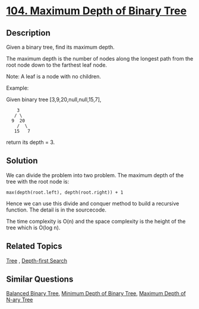 # [104. Maximum Depth of Binary Tree](https://leetcode.com/problems/maximum-depth-of-binary-tree)

## Description

Given a binary tree, find its maximum depth.

The maximum depth is the number of nodes along the longest path from the root node down to the farthest leaf node.

Note: A leaf is a node with no children.

Example:

Given binary tree [3,9,20,null,null,15,7],

```
    3
   / \
  9  20
    /  \
   15   7
```

return its depth = 3.

## Solution

We can divide the problem into two problem. The maximum depth of the tree with the root node is:

```
max(depth(root.left), depth(root.right)) + 1
```

Hence we can use this divide and conquer method to build a recursive function. The detail is in the sourcecode.

The time complexity is O(n) and the space complexity is the height of the tree which is O(log n).

## Related Topics

[Tree](https://leetcode.com/tag/tree/) , [Depth-first Search](https://leetcode.com/tag/depth-first-search/) 

## Similar Questions

[Balanced Binary Tree](https://leetcode.com/problems/balanced-binary-tree/), [Minimum Depth of Binary Tree](https://leetcode.com/problems/minimum-depth-of-binary-tree/), [Maximum Depth of N-ary Tree](https://leetcode.com/problems/maximum-depth-of-n-ary-tree/)
